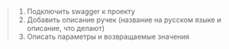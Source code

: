 
>1. Подключить swagger к проекту <br>
>2. Добавить описание ручек (название на русском языке и описание, что делают) <br>
>3. Описать параметры и возвращаемые значения <br>
